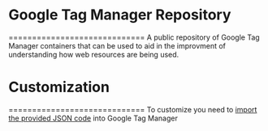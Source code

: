 # Google Tag Manager Repository
=============================
A public repository of Google Tag Manager containers that can be used to aid in the improvment of understanding how web resources are being used. 

# Customization
=============================
To customize you need to [import the provided JSON code](https://support.google.com/tagmanager/answer/6106997?hl=en) into Google Tag Manager

